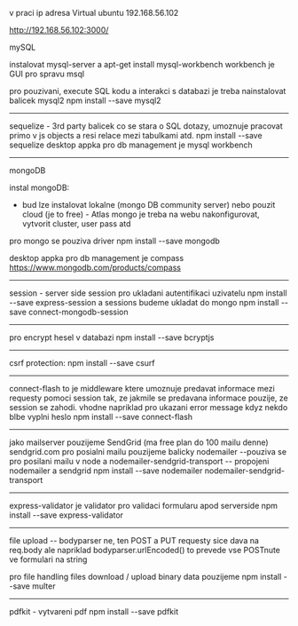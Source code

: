 v praci ip adresa Virtual ubuntu 192.168.56.102

http://192.168.56.102:3000/

mySQL

instalovat mysql-server a apt-get install mysql-workbench
workbench je GUI pro spravu msql 

pro pouzivani, execute SQL kodu a interakci s databazi je treba nainstalovat balicek mysql2
npm install --save mysql2

---

sequelize - 3rd party balicek co se stara o SQL dotazy, umoznuje pracovat primo v js objects a resi relace mezi tabulkami atd. 
npm install --save sequelize
desktop appka pro db management je mysql workbench

---

mongoDB

instal mongoDB:
- bud lze instalovat lokalne (mongo DB community server)
nebo pouzit cloud (je to free) - Atlas
mongo je treba na webu nakonfigurovat, vytvorit cluster, user pass atd

pro mongo se pouziva driver npm install --save mongodb

desktop appka pro db management je compass
https://www.mongodb.com/products/compass

----

session - server side session pro ukladani autentifikaci uzivatelu
npm install --save express-session
a sessions budeme ukladat do mongo
npm install --save connect-mongodb-session

---------

pro encrypt hesel v databazi
npm install --save bcryptjs

--------
csrf protection:
npm install --save csurf

------
connect-flash
to je middleware ktere umoznuje predavat informace mezi requesty pomoci session tak, ze jakmile se predavana
informace pouzije, ze session se zahodi. vhodne napriklad pro ukazani error message kdyz nekdo blbe vyplni heslo
npm install --save connect-flash

----------
jako mailserver pouzijeme SendGrid (ma free plan do 100 mailu denne)
sendgrid.com
pro posialni mailu pouzijeme balicky nodemailer --pouziva se pro posilani mailu v node
a nodemailer-sendgrid-transport -- propojeni nodemailer a sendgrid
npm install --save nodemailer nodemailer-sendgrid-transport 

------
express-validator je validator pro validaci formularu apod serverside
npm install --save express-validator

-------
file upload -- bodyparser ne, ten POST a PUT requesty sice dava na req.body 
ale napriklad bodyparser.urlEncoded() to prevede vse POSTnute ve formulari na string

pro file handling files download / upload binary data pouzijeme
npm install --save multer

-------------

pdfkit - vytvareni pdf
npm install --save pdfkit